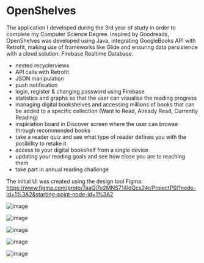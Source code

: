 # OpenShelves
The application I developed during the 3rd year of study in order to complete my Computer Science Degree. Inspired by Goodreads, OpenShelves was developed using Java, integrating GoogleBooks API with Retrofit, making use of frameworks like Glide and ensuring data persistence with a cloud solution: Firebase Realtime Database.

- nested recyclerviews
- API calls with Retrofit
- JSON manipulation
- push notification
- login, register & changing password using Firebase
- statistics and graphs so that the user can visualise the reading progress
- managing digital bookshelves and accessing millions of books that can be added to a specific collection (Want to Read, Already Read, Currently Reading)
- inspiriation board in Discover screen where the user can browse through recommended books
- take a reader quiz and see what type of reader defines you with the posibility to retake it
- access to your digital bookshelf from a single device
- updating your reading goals and see how close you are to reaching them
- take part in annual reading challenge

The initial UI was created using the design tool Figma: https://www.figma.com/proto/7aaQl7o2MNS714ldQcs24r/ProiectPSI?node-id=1%3A2&starting-point-node-id=1%3A2


![image](https://user-images.githubusercontent.com/75119826/187410683-359a08ff-9ebf-495e-957f-9a7a2b01c822.png)


![image](https://user-images.githubusercontent.com/75119826/187410881-371c2157-5ce5-4347-91ce-1ccb315b4b9f.png)


![image](https://user-images.githubusercontent.com/75119826/187410938-596054b2-b8d4-434a-a309-223f20e42a26.png)


![image](https://user-images.githubusercontent.com/75119826/187411002-641b012e-fd7a-4263-a230-6da2e8e159e7.png)


![image](https://user-images.githubusercontent.com/75119826/187411069-0525fa30-86b2-4cd6-b5ad-37ac079b5cf9.png)



